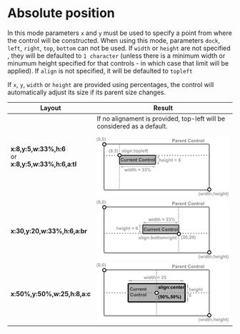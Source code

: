 # Absolute position

In this mode parameters `x` and `y` must be used to specify a point from where the control will be constructed. 
When using this mode, parameters `dock`, `left`, `right`, `top`, `bottom` can not be used. 
If `width` or `height` are not specified , they will be defaulted to `1 character` (unless there is a minimum width or minumum height specified for that controls - in which case that limit will be applied).
If `align` is not specified, it will be defaulted to `topleft` 

If `x`, `y`, `width` or `height` are provided using percentages, the control will automatically adjust its size if its parent size changes. 

| Layout                         | Result                                                                 |
|--------------------------------|------------------------------------------------------------------------|
| **x:8,y:5,w:33%,h:6**<br>or<br>**x:8,y:5,w:33%,h:6,a:tl**      |If no alignament is provided, top-left will be considered as a default.<br><br><img src="img/layout_abspos_tl.png" /> | 
| **x:30,y:20,w:33%,h:6,a:br**   | <img src="img/layout_abspos_br.png" />                                    |
| **x:50%,y:50%,w:25,h:8,a:c**   | <img src="img/layout_abspos_xywh_center.png" />                        |
